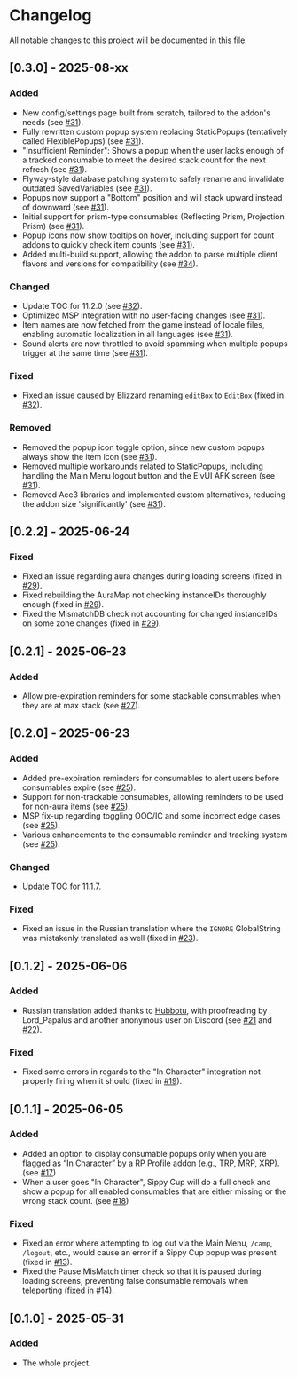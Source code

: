 # Changelog

All notable changes to this project will be documented in this file.

## [0.3.0] - 2025-08-xx

### Added
- New config/settings page built from scratch, tailored to the addon's needs (see [#31](https://github.com/Raenore/Sippy-Cup/pull/31)).
- Fully rewritten custom popup system replacing StaticPopups (tentatively called FlexiblePopups) (see [#31](https://github.com/Raenore/Sippy-Cup/pull/31)).
- "Insufficient Reminder": Shows a popup when the user lacks enough of a tracked consumable to meet the desired stack count for the next refresh (see [#31](https://github.com/Raenore/Sippy-Cup/pull/31)).
- Flyway-style database patching system to safely rename and invalidate outdated SavedVariables (see [#31](https://github.com/Raenore/Sippy-Cup/pull/31)).
- Popups now support a "Bottom" position and will stack upward instead of downward (see [#31](https://github.com/Raenore/Sippy-Cup/pull/31)).
- Initial support for prism-type consumables (Reflecting Prism, Projection Prism) (see [#31](https://github.com/Raenore/Sippy-Cup/pull/31)).
- Popup icons now show tooltips on hover, including support for count addons to quickly check item counts (see [#31](https://github.com/Raenore/Sippy-Cup/pull/31)).
- Added multi-build support, allowing the addon to parse multiple client flavors and versions for compatibility (see [#34](https://github.com/Raenore/Sippy-Cup/pull/34)).

### Changed
- Update TOC for 11.2.0 (see [#32](https://github.com/Raenore/Sippy-Cup/pull/32)).
- Optimized MSP integration with no user-facing changes (see [#31](https://github.com/Raenore/Sippy-Cup/pull/31)).
- Item names are now fetched from the game instead of locale files, enabling automatic localization in all languages (see [#31](https://github.com/Raenore/Sippy-Cup/pull/31)).
- Sound alerts are now throttled to avoid spamming when multiple popups trigger at the same time (see [#31](https://github.com/Raenore/Sippy-Cup/pull/31)).

### Fixed
- Fixed an issue caused by Blizzard renaming `editBox` to `EditBox` (fixed in [#32](https://github.com/Raenore/Sippy-Cup/pull/32)).

### Removed
- Removed the popup icon toggle option, since new custom popups always show the item icon (see [#31](https://github.com/Raenore/Sippy-Cup/pull/31)).
- Removed multiple workarounds related to StaticPopups, including handling the Main Menu logout button and the ElvUI AFK screen (see [#31](https://github.com/Raenore/Sippy-Cup/pull/31)).
- Removed Ace3 libraries and implemented custom alternatives, reducing the addon size 'significantly' (see [#31](https://github.com/Raenore/Sippy-Cup/pull/31)).

## [0.2.2] - 2025-06-24

### Fixed
- Fixed an issue regarding aura changes during loading screens (fixed in [#29](https://github.com/Raenore/Sippy-Cup/pull/29)).
- Fixed rebuilding the AuraMap not checking instanceIDs thoroughly enough (fixed in [#29](https://github.com/Raenore/Sippy-Cup/pull/29)).
- Fixed the MismatchDB check not accounting for changed instanceIDs on some zone changes (fixed in [#29](https://github.com/Raenore/Sippy-Cup/pull/29)).

## [0.2.1] - 2025-06-23

### Added
- Allow pre-expiration reminders for some stackable consumables when they are at max stack (see [#27](https://github.com/Raenore/Sippy-Cup/pull/27)).

## [0.2.0] - 2025-06-23

### Added
- Added pre-expiration reminders for consumables to alert users before consumables expire (see [#25](https://github.com/Raenore/Sippy-Cup/pull/25)).
- Support for non-trackable consumables, allowing reminders to be used for non-aura items (see [#25](https://github.com/Raenore/Sippy-Cup/pull/25)).
- MSP fix-up regarding toggling OOC/IC and some incorrect edge cases (see [#25](https://github.com/Raenore/Sippy-Cup/pull/25)).
- Various enhancements to the consumable reminder and tracking system (see [#25](https://github.com/Raenore/Sippy-Cup/pull/25)).

### Changed
- Update TOC for 11.1.7.

### Fixed
- Fixed an issue in the Russian translation where the `IGNORE` GlobalString was mistakenly translated as well (fixed in [#23](https://github.com/Raenore/Sippy-Cup/pull/23)).

## [0.1.2] - 2025-06-06

### Added
- Russian translation added thanks to [Hubbotu](https://github.com/Hubbotu), with proofreading by Lord_Papalus and another anonymous user on Discord (see [#21](https://github.com/Raenore/Sippy-Cup/pull/21) and [#22](https://github.com/Raenore/Sippy-Cup/pull/22)).

### Fixed
- Fixed some errors in regards to the "In Character" integration not properly firing when it should (fixed in [#19](https://github.com/Raenore/Sippy-Cup/pull/19)).

## [0.1.1] - 2025-06-05

### Added
- Added an option to display consumable popups only when you are flagged as “In Character” by a RP Profile addon (e.g., TRP, MRP, XRP). (see [#17](https://github.com/Raenore/Sippy-Cup/pull/17))
- When a user goes "In Character", Sippy Cup will do a full check and show a popup for all enabled consumables that are either missing or the wrong stack count. (see [#18](https://github.com/Raenore/Sippy-Cup/pull/18))

### Fixed
- Fixed an error where attempting to log out via the Main Menu, `/camp`, `/logout`, etc., would cause an error if a Sippy Cup popup was present (fixed in [#13](https://github.com/Raenore/Sippy-Cup/pull/13)).
- Fixed the Pause MisMatch timer check so that it is paused during loading screens, preventing false consumable removals when teleporting (fixed in [#14](https://github.com/Raenore/Sippy-Cup/pull/14)).

## [0.1.0] - 2025-05-31

### Added
- The whole project.
